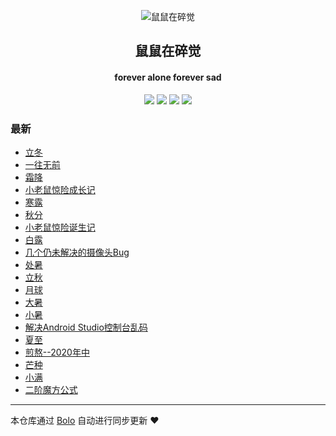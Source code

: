 <p align="center"><img alt="鼠鼠在碎觉" src="https://www.sszsj.top/images/favicon.png"></p><h2 align="center">
鼠鼠在碎觉
</h2>

<h4 align="center">forever alone forever sad</h4>
<p align="center"><a title="鼠鼠在碎觉" target="_blank" href="https://github.com/csfwff/bolo-blog"><img src="https://img.shields.io/github/last-commit/csfwff/bolo-blog.svg?style=flat-square&color=FF9900"></a>
<a title="GitHub repo size in bytes" target="_blank" href="https://github.com/csfwff/bolo-blog"><img src="https://img.shields.io/github/repo-size/csfwff/bolo-blog.svg?style=flat-square"></a>
<a title="Bolo Version" target="_blank" href="https://github.com/adlered/bolo-solo"><img src="https://img.shields.io/badge/bolo-v2.1 稳定版-f1e05a.svg?style=flat-square&color=blueviolet"></a>
<a title="Hits" target="_blank" href="https://github.com/88250/hits"><img src="https://hits.b3log.org/csfwff/bolo-blog.svg"></a></p>

### 最新

* [立冬](https://sszsj.top/articles/2020/11/06/1604647066098.html)
* [一往无前](https://sszsj.top/articles/2020/10/10/1602293382243.html)
* [霜降](https://sszsj.top/articles/2020/10/21/1603280887949.html)
* [小老鼠惊险成长记](https://sszsj.top/articles/2020/10/14/1602638793372.html)
* [寒露](https://sszsj.top/articles/2020/10/08/1602160578584.html)
* [秋分](https://sszsj.top/articles/2020/09/22/1600779564582.html)
* [小老鼠惊险诞生记](https://sszsj.top/articles/2020/09/20/1600608317739.html)
* [白露](https://sszsj.top/articles/2020/09/07/1599459829614.html)
* [几个仍未解决的摄像头Bug](https://sszsj.top/articles/2020/09/02/1599037000020.html)
* [处暑](https://sszsj.top/articles/2020/08/21/1597995221991.html)
* [立秋](https://sszsj.top/articles/2020/08/07/1596775180835.html)
* [月球](https://sszsj.top/articles/2020/07/31/1596162836163.html)
* [大暑](https://sszsj.top/articles/2020/07/16/1594889698546.html)
* [小暑](https://sszsj.top/articles/2020/07/06/1594014031311.html)
* [解决Android Studio控制台乱码](https://sszsj.top/articles/2020/07/03/1593752646951.html)
* [夏至](https://sszsj.top/articles/2020/06/21/1592717601608.html)
* [煎熬--2020年中](https://sszsj.top/articles/2020/06/04/1591246385311.html)
* [芒种](https://sszsj.top/articles/2020/06/03/1591191974529.html)
* [小满](https://sszsj.top/articles/2020/05/16/1589638874716.html)
* [二阶魔方公式](https://sszsj.top/articles/2020/05/07/1588842372000.html)



---

本仓库通过 [Bolo](https://github.com/adlered/bolo-solo) 自动进行同步更新 ❤️ 